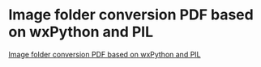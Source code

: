 # Image folder conversion PDF based on wxPython and PIL
[Image folder conversion PDF based on wxPython and PIL](https://aiwithcloud.com/2022/09/15/image_folder_conversion_pdf_based_on_wxpython_and_pil/)